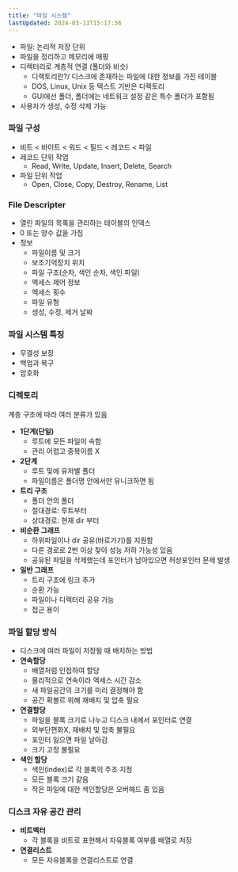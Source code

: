 ```yaml
---
title: "파일 시스템"
lastUpdated: 2024-03-13T15:17:56
---
```


- 파일: 논리적 저장 단위
- 파일을 정리하고 메모리에 매핑
- 디렉터리로 계층적 연결 (폴더와 비슷)
    - 디렉토리란?/ 디스크에 존재하는 파일에 대한 정보를 가진 테이블
    - DOS, Linux, Unix 등 텍스트 기반은 디렉토리
    - GUI에선 폴더, 폴더에는 네트워크 설정 같은 특수 폴더가 포함됨
- 사용자가 생성, 수정 삭제 가능

### 파일 구성

- 비트 < 바이트 < 워드 < 필드 < 레코드 < 파일
- 레코드 단위 작업
    - Read, Write, Update, Insert, Delete, Search
- 파일 단위 작업
    - Open, Close, Copy, Destroy, Rename, List

### File Descripter

- 열린 파일의 목록을 관리하는 테이블의 인덱스
- 0 또는 양수 값을 가짐
- 정보
    - 파일이름 및 크기
    - 보조기억장치 위치
    - 파일 구조(순차, 색인 순차, 색인 파일)
    - 엑세스 제어 정보
    - 엑세스 횟수
    - 파일 유형
    - 생성, 수정, 제거 날짜

### 파일 시스템 특징

- 무결성 보장
- 백업과 복구
- 암호화

### 디렉토리

계층 구조에 따라 여러 분류가 있음

- **1단계(단일)**
    - 루트에 모든 파일이 속함
    - 관리 어렵고 중복이름 X
- **2단계**
    - 루트 및에 유저별 폴더
    - 파일이름은 폴더명 안에서만 유니크하면 됨
- **트리 구조**
    - 폴더 안의 폴더
    - 절대경로: 루트부터
    - 상대경로: 현재 dir 부터
- **비순환 그래프**
    - 하위파일이나 dir 공유(바로가기)를 지원함
    - 다른 경로로 2번 이상 찾아 성능 저하 가능성 있음
    - 공유된 파일을 삭제했는데 포인터가 남아있으면 허상포인터 문제 발생
- **일반 그래프**
    - 트리 구조에 링크 추가
    - 순환 가능
    - 파일이나 디렉터리 공유 가능
    - 접근 용이

### 파일 할당 방식

- 디스크에 여러 파일이 저장될 때 배치하는 방법
- **연속할당**
    - 배열처럼 인접하여 할당
    - 물리적으로 연속이라 엑세스 시간 감소
    - 새 파일공간의 크기를 미리 결정해야 함
    - 공간 확볼르 위해 재배치 및 압축 필요
- **연결할당**
    - 파일을 블록 크기로 나누고 디스크 내에서 포인터로 연결
    - 외부단편화X, 재배치 및 압축 불필요
    - 포인터 잃으면 파일 날아감
    - 크기 고정 불필요
- **색인 할당**
    - 색인(index)로 각 블록의 주조 지정
    - 모든 블록 크기 같음
    - 작은 파일에 대한 색인할당은 오버헤드 좀 있음

### 디스크 자유 공간 관리

- **비트벡터**
    - 각 블록을 비트로 표현해서 자유블록 여부를 배열로 저장
- **연결리스트**
    - 모든 자유블록을 연결리스트로 연결